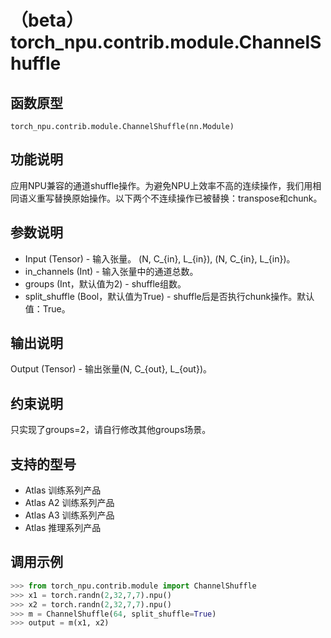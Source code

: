 # （beta）torch_npu.contrib.module.ChannelShuffle

## 函数原型

```
torch_npu.contrib.module.ChannelShuffle(nn.Module)
```

## 功能说明

应用NPU兼容的通道shuffle操作。为避免NPU上效率不高的连续操作，我们用相同语义重写替换原始操作。以下两个不连续操作已被替换：transpose和chunk。

## 参数说明

- Input (Tensor) - 输入张量。 (N, C_\{in\}, L_\{in\}), (N, C_\{in\}, L_\{in\})。
- in_channels (Int) - 输入张量中的通道总数。
- groups (Int，默认值为2) - shuffle组数。
- split_shuffle (Bool，默认值为True) - shuffle后是否执行chunk操作。默认值：True。

## 输出说明

Output (Tensor) - 输出张量(N, C_\{out\}, L_\{out\})。

## 约束说明

只实现了groups=2，请自行修改其他groups场景。

## 支持的型号

- <term>Atlas 训练系列产品</term>
- <term>Atlas A2 训练系列产品</term>
- <term>Atlas A3 训练系列产品</term>
- <term>Atlas 推理系列产品</term>

## 调用示例

```python
>>> from torch_npu.contrib.module import ChannelShuffle
>>> x1 = torch.randn(2,32,7,7).npu()
>>> x2 = torch.randn(2,32,7,7).npu()
>>> m = ChannelShuffle(64, split_shuffle=True)
>>> output = m(x1, x2)
```

